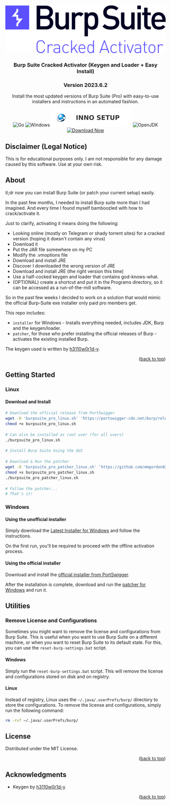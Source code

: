 <a id="readme-top"></a>

<br />
<div align="center">
  <a href="https://github.com/mmgordon82/BurpSuiteInstaller">
    <img src="readme-assets/title-logo.png" alt="Logo" height="150">
  </a>

<h3 align="center">Burp Suite Cracked Activator (Keygen and Loader + Easy Install)</h3>
<h3 align="center">Version 2023.6.2</h3>

  <p align="center">
    Install the most updated versions of Burp Suite (Pro) with easy-to-use installers and instructions in an automated fashion.
    <br />
  </p>

![Go](https://img.shields.io/badge/go-%2300ADD8.svg?style=for-the-badge&logo=go&logoColor=white)
![Windows](https://img.shields.io/badge/Windows-0078D6?style=for-the-badge&logo=windows&logoColor=white)
![Inno Setup](readme-assets/badge-inno-setup.svg)
![OpenJDK](https://img.shields.io/badge/OpenJDK-%23d47820.svg?style=for-the-badge&logo=openjdk&logoColor=white)
</br>
[![Download Now](https://img.shields.io/badge/-Download%20Now-5b4fff?style=for-the-badge&logo=github&logoColor=black)](https://github.com/mmgordon82/BurpSuiteInstaller/releases/latest)

</div>

## Disclaimer (Legal Notice)
This is for educational purposes only. I am not responsible for any damage caused by this software. Use at your own risk.


<!-- ABOUT THE PROJECT -->
## About
tl;dr now you can install Burp Suite (or patch your current setup) easily.

In the past few months, I needed to install Burp suite more than I had imagined. And every time I found myself bamboozled with how to crack/activate it.

Just to clarify, activating it means doing the following:
 - Looking online (mostly on Telegram or shady torrent sites) for a cracked version (hoping it doesn't contain any virus)
 - Download it
 - Put the JAR file somewhere on my PC
 - Modify the .vmoptions file
 - Download and install JRE
 - Discover I downloaded the wrong version of JRE
 - Download and install JRE (the right version this time)
 - Use a half-cocked keygen and loader that contains god-knows-what.
 - (OPTIONAL) create a shortcut and put it in the Programs directory, so it can be accessed as a run-of-the-mill software.

So in the past few weeks I decided to work on a solution that would mimic the official Burp-Suite exe installer only paid pro members get.

This repo includes:
 - `installer` for Windows - Installs everything needed, includes JDK, Burp and the keygen/loader.
 - `patcher`, for those who prefer installing the official releases of Burp - activates the existing installed Burp.

The keygen used is written by [h3110w0r1d-y](https://github.com/h3110w0r1d-y/BurpLoaderKeygen).

<p align="right">(<a href="#readme-top">back to top</a>)</p>


<!-- GETTING STARTED -->
## Getting Started

### Linux

#### Download and Install
```bash
# Download the official release from PortSwigger
wget -O 'burpsuite_pro_linux.sh' 'https://portswigger-cdn.net/burp/releases/download?product=pro&version=2023.6.2&type=Linux'
chmod +x burpsuite_pro_linux.sh

# Can also be installed as root user (for all users)
./burpsuite_pro_linux.sh

# Install Burp Suite Using the GUI

# Download & Run the patcher
wget -O 'burpsuite_pro_patcher_linux.sh' 'https://github.com/mmgordon82/BurpSuiteInstaller/releases/latest/download/burpsuite_pro_patcher_linux_generic.sh'
chmod +x burpsuite_pro_patcher_linux.sh
./burpsuite_pro_patcher_linux.sh

# Follow the patcher...
# That's it!
```

### Windows

#### Using the unofficial installer
Simply download the [Latest Installer for Windows](https://github.com/mmgordon82/BurpSuiteInstaller/releases/latest) and follow the instructions.

On the first run, you'll be required to proceed with the offline activation process.

#### Using the official installer
Download and install the [official installer from PortSwigger](https://portswigger-cdn.net/burp/releases/download?product=pro&version=2023.6.2&type=WindowsX64).

After the installation is complete, download and run the [patcher for Windows](https://github.com/mmgordon82/BurpSuiteInstaller/releases/latest) and run it.

## Utilities

### Remove License and Configurations
Sometimes you might want to remove the license and configurations from Burp Suite. This is useful when you want to use Burp Suite on a different machine, or when you want to reset Burp Suite to its default state. For this, you can use the `reset-burp-settings.bat` script.

#### Windows
Simply run the `reset-burp-settings.bat` script. This will remove the license and configurations stored on disk and on registry.

#### Linux
Instead of registry, Linux uses the `~/.java/.userPrefs/burp/` directory to store the configurations. To remove the license and configurations, simply run the following command:

```bash
rm -rvf ~/.java/.userPrefs/burp/
```

<!-- LICENSE -->
## License

Distributed under the MIT License.

<p align="right">(<a href="#readme-top">back to top</a>)</p>

<!-- ACKNOWLEDGMENTS -->
## Acknowledgments

* Keygen by [h3110w0r1d-y](https://github.com/h3110w0r1d-y/BurpLoaderKeygen)

<p align="right">(<a href="#readme-top">back to top</a>)</p>
